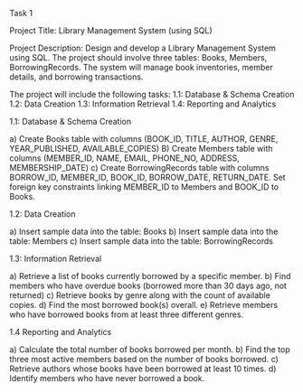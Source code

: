 Task 1

Project Title: Library Management System (using SQL)

Project Description: Design and develop a Library Management System using SQL. The project should
involve three tables: Books, Members, BorrowingRecords. The system will manage book
inventories, member details, and borrowing transactions.

The project will include the following tasks:
                                                1.1: Database & Schema Creation
                                                1.2: Data Creation
                                                1.3: Information Retrieval
                                                1.4: Reporting and Analytics


1.1: Database & Schema Creation

a) Create Books table with columns (BOOK_ID, TITLE, AUTHOR, GENRE, YEAR_PUBLISHED,
AVAILABLE_COPIES)
B) Create Members table with columns (MEMBER_ID, NAME, EMAIL, PHONE_NO, ADDRESS, MEMBERSHIP_DATE)
c) Create BorrowingRecords table with columns BORROW_ID, MEMBER_ID,
BOOK_ID, BORROW_DATE, RETURN_DATE. 
Set foreign key constraints linking MEMBER_ID to Members and BOOK_ID to Books.

1.2: Data Creation

a) Insert sample data into the table: Books
b) Insert sample data into the table: Members
c) Insert sample data into the table: BorrowingRecords

1.3: Information Retrieval

a) Retrieve a list of books currently borrowed by a specific member.
b) Find members who have overdue books (borrowed more than 30 days ago, not
returned)
c) Retrieve books by genre along with the count of available copies.
d) Find the most borrowed book(s) overall.
e) Retrieve members who have borrowed books from at least three different genres.

1.4 Reporting and Analytics

a) Calculate the total number of books borrowed per month.
b) Find the top three most active members based on the number of books
borrowed.
c) Retrieve authors whose books have been borrowed at least 10 times.
d) Identify members who have never borrowed a book.
